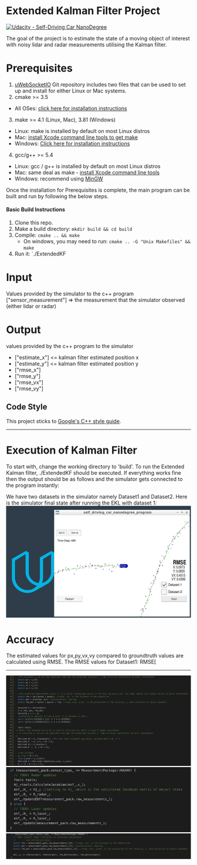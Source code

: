 # Extended Kalman Filter Project
[![Udacity - Self-Driving Car NanoDegree](https://s3.amazonaws.com/udacity-sdc/github/shield-carnd.svg)](http://www.udacity.com/drive)

The goal of the project is to estimate the state of a moving object of interest with noisy lidar and radar measurements utilising the Kalman filter. 

# Prerequisites
1. [uWebSocketIO](https://github.com/uWebSockets/uWebSockets) Git repository includes two files that can be used to set up and install for either Linux or Mac systems.
2. cmake >= 3.5
  * All OSes: [click here for installation instructions](https://cmake.org/install/)
3. make >= 4.1 (Linux, Mac), 3.81 (Windows)
  * Linux: make is installed by default on most Linux distros
  * Mac: [install Xcode command line tools to get make](https://developer.apple.com/xcode/features/)
  * Windows: [Click here for installation instructions](http://gnuwin32.sourceforge.net/packages/make.htm)
4. gcc/g++ >= 5.4
  * Linux: gcc / g++ is installed by default on most Linux distros
  * Mac: same deal as make - [install Xcode command line tools](https://developer.apple.com/xcode/features/)
  * Windows: recommend using [MinGW](http://www.mingw.org/)

Once the installation for Prerequisites is complete, the main program can be built and run by following the below steps.
#### Basic Build Instructions
1. Clone this repo.
2. Make a build directory: `mkdir build && cd build`
3. Compile: `cmake .. && make` 
   * On windows, you may need to run: `cmake .. -G "Unix Makefiles" && make`
4. Run it: `./ExtendedKF 

# Input
Values provided by the simulator to the c++ program 
["sensor_measurement"] => the measurement that the simulator observed (either lidar or radar)


# Output
values provided by the c++ program to the simulator

* ["estimate_x"] <= kalman filter estimated position x
* ["estimate_y"] <= kalman filter estimated position y
* ["rmse_x"]
* ["rmse_y"]
* ["rmse_vx"]
* ["rmse_vy"]

## Code Style
This project sticks to [Google's C++ style guide](https://google.github.io/styleguide/cppguide.html).

---
# Execution of Kalman Filter
To start with, change the working directory to 'build'. To run the Extended Kalman filter, ./ExtendedKF should be executed. 
If everything works fine then the output should be as follows and the simulator gets connected to the program instantly:




We have two datasets in the simulator namely Dataset1 and Dataset2. 
Here is the simulator final state after running the EKL with dataset 1:
![image4](./images/RMSE.png)


# Accuracy

The estimated values for px,py,vx,vy compared to groundtruth values are calculated using RMSE. 
The RMSE values for Dataset1: RMSE[




---
![image1](./images/KalmanFilter.png)
![image2](./images/MeasurementUpdate.png)
![image3](./images/RADARInit.png)


